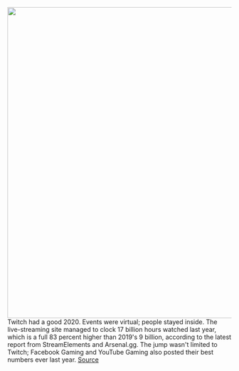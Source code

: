 <img src='https://cdn.vox-cdn.com/thumbor/XddshhK3bPVbmhNeviEQJSMnssQ=/0x0:7582x5054/1200x800/filters:focal(4412x1067:5624x2279)/cdn.vox-cdn.com/uploads/chorus_image/image/68650432/1282573925.0.jpg' width='700px' /><br/>
Twitch had a good 2020. Events were virtual; people stayed inside. The live-streaming site managed to clock 17 billion hours watched last year, which is a full 83 percent higher than 2019's 9 billion, according to the latest report from StreamElements and Arsenal.gg. The jump wasn't limited to Twitch; Facebook Gaming and YouTube Gaming also posted their best numbers ever last year.
<a href='https://www.theverge.com/2021/1/11/22220528/twitch-2020-aoc-among-us-facebook-youtube'> Source <a/>